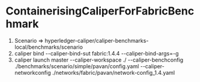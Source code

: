 # ContainerisingCaliperForFabricBenchmark

1) Scenario => hyperledger-caliper/caliper-benchmarks-local/benchmarks/scenario
2) caliper bind --caliper-bind-sut fabric:1.4.4 --caliper-bind-args=-g
3) caliper launch master --caliper-workspace ./ --caliper-benchconfig ./benchmarks/scenario/simple/pavan/config.yaml --caliper-networkconfig ./networks/fabric/pavan/network-config_1.4.yaml



